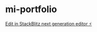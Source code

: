 # mi-portfolio

[Edit in StackBlitz next generation editor ⚡️](https://stackblitz.com/~/github.com/jungji777/mi-portfolio)
